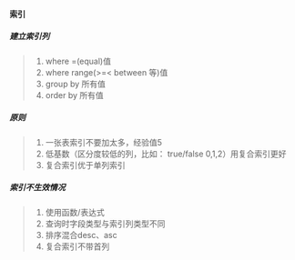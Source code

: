 #### 索引

##### 建立索引列
> 1. where =(equal)值
> 2. where range(>=< between 等)值
> 3. group by 所有值
> 4. order by 所有值

##### 原则
> 1. 一张表索引不要加太多，经验值5
> 2. 低基数（区分度较低的列，比如： true/false 0,1,2）用复合索引更好
> 3. 复合索引优于单列索引

##### 索引不生效情况
> 1. 使用函数/表达式
> 2. 查询时字段类型与索引列类型不同
> 3. 排序混合desc、asc
> 4. 复合索引不带首列

